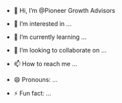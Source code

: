 - 👋 Hi, I’m @Pioneer Growth Advisors

- 👀 I’m interested in ...
- 🌱 I’m currently learning ...
- 💞️ I’m looking to collaborate on ...
- 📫 How to reach me ...
- 😄 Pronouns: ...
- ⚡ Fun fact: ...

<!---
batistagrowth/batistagrowth is a ✨ special ✨ repository because its `README.md` (this file) appears on your GitHub profile.
You can click the Preview link to take a look at your changes.
--->
